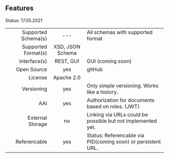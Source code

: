 ## Features

Status: 17.05.2021

|                       |                   |                                                   |
| ---------------------:| :---------------: | ------------------------------------------------- |
| Supported Schema(s)   | ---               | All schemas with supported format                            |
| Supported Format(s)   | XSD, JSON Schema  |                                                              |
| Interface(s)          | REST, GUI         | GUI (coming soon)                                            |
| Open Source           | yes               | gitHub                                                       |
| License               | Apache 2.0        |                                                              |
| Versioning            | yes               | Only simple versioning. Works like a history.                |
| AAI                   | yes               | Authorization for documents based on roles. (JWT)            |
| External Storage      | no                | Linking via URLs could be possible but not implemented yet.  |
| Referencable          | yes               | Status: Referencable via PID(coming soon) or persistent URL. |


